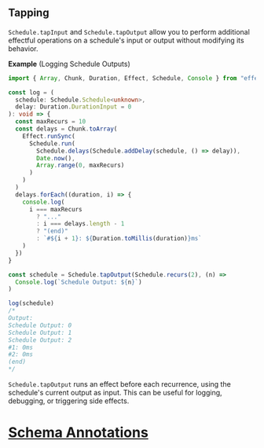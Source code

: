 ## Tapping

`Schedule.tapInput` and `Schedule.tapOutput` allow you to perform additional effectful operations on a schedule's input or output without modifying its behavior.

**Example** (Logging Schedule Outputs)

```ts twoslash collapse={3-26}
import { Array, Chunk, Duration, Effect, Schedule, Console } from "effect"

const log = (
  schedule: Schedule.Schedule<unknown>,
  delay: Duration.DurationInput = 0
): void => {
  const maxRecurs = 10
  const delays = Chunk.toArray(
    Effect.runSync(
      Schedule.run(
        Schedule.delays(Schedule.addDelay(schedule, () => delay)),
        Date.now(),
        Array.range(0, maxRecurs)
      )
    )
  )
  delays.forEach((duration, i) => {
    console.log(
      i === maxRecurs
        ? "..."
        : i === delays.length - 1
        ? "(end)"
        : `#${i + 1}: ${Duration.toMillis(duration)}ms`
    )
  })
}

const schedule = Schedule.tapOutput(Schedule.recurs(2), (n) =>
  Console.log(`Schedule Output: ${n}`)
)

log(schedule)
/*
Output:
Schedule Output: 0
Schedule Output: 1
Schedule Output: 2
#1: 0ms
#2: 0ms
(end)
*/
```

`Schedule.tapOutput` runs an effect before each recurrence, using the schedule's current output as input. This can be useful for logging, debugging, or triggering side effects.

# [Schema Annotations](https://effect.website/docs/schema/annotations/)
